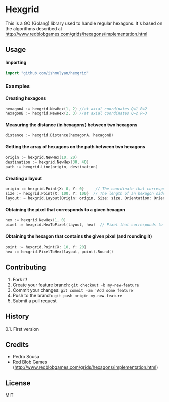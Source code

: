 # Hexgrid

This is a GO (Golang) library used to handle regular hexagons.
It's based on the algorithms described at http://www.redblobgames.com/grids/hexagons/implementation.html

## Usage
#### Importing

```go
import "github.com/ishmulyan/hexgrid"
```

### Examples

#### Creating hexagons

```go
hexagonA := hexgrid.NewHex(1, 2) //at axial coordinates Q=1 R=2
hexagonB := hexgrid.NewHex(2, 3) //at axial coordinates Q=2 R=3
```

#### Measuring the distance (in hexagons) between two hexagons

```go
distance := hexgrid.Distance(hexagonA, hexagonB)
```

#### Getting the array of hexagons on the path between two hexagons

```go
origin := hexgrid.NewHex(10, 20)
destination := hexgrid.NewHex(30, 40)
path := hexgrid.Line(origin, destination) 
```

#### Creating a layout

```go
origin := hexgrid.Point{X: 0, Y: 0}     // The coordinate that corresponds to the center of hexagon 0,0
size := hexgrid.Point{X: 100, Y: 100}  // The length of an hexagon side => 100
layout: = hexgrid.Layout{Origin: origin, Size: size, Orientation: OrientationFlatTop}
```

#### Obtaining the pixel that corresponds to a given hexagon

```go
hex := hexgrid.NewHex(1, 0)             
pixel := hexgrid.HexToPixel(layout, hex)  // Pixel that corresponds to the center of hex 1,0 (in the given layout)
```


#### Obtaining the hexagon that contains the given pixel (and rounding it)

```go
point := hexgrid.Point{X: 10, Y: 20}
hex := hexgrid.PixelToHex(layout, point).Round()
```

## Contributing

1. Fork it!
2. Create your feature branch: `git checkout -b my-new-feature`
3. Commit your changes: `git commit -am 'Add some feature'`
4. Push to the branch: `git push origin my-new-feature`
5. Submit a pull request

## History

0.1. First version

## Credits

* Pedro Sousa
* Red Blob Games (http://www.redblobgames.com/grids/hexagons/implementation.html)

## License

MIT
